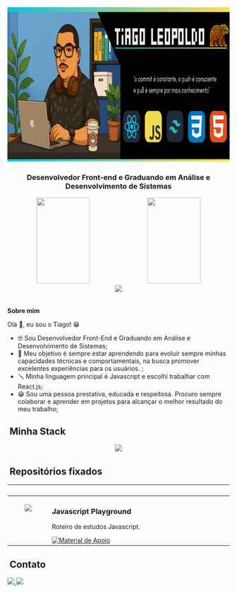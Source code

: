 <div align="center">
  <img height="350em" src="./assets/Github.png"/>
</div>

<h3 align="center">Desenvolvedor Front-end e Graduando em Análise e Desenvolvimento de Sistemas</h3>
<div align="center">
  <div align="center">  
    <img width="49%" height="195px" src="https://github-readme-stats.vercel.app/api?username=TiagoLeopoldo&theme=dark&hide_border=false&include_all_commits=false&count_private=true" />
    <img width="49%" height="195px" src="https://github-readme-stats.vercel.app/api/top-langs/?username=TiagoLeopoldo&theme=dark&hide_border=false&include_all_commits=false&count_private=true&layout=compact" />
  </div>
    <img src="https://github-profile-trophy.vercel.app/?username=TiagoLeopoldo&theme=tokyonight"/>
</div><br />

<p><strong>Sobre mim</strong></p>

Olá 👋, eu sou o Tiago! 😁<br />
- 🤓 Sou Desenvolvedor Front-End e Graduando em Análise e Desenvolvimento de Sistemas;<br />
- 🧠 Meu objetivo é sempre estar aprendendo para evoluir sempre minhas capacidades técnicas e comportamentais, na busca promover excelentes experiências para os usuários. ;<br />
- 🪛 Minha linguagem principal é Javascript e escolhi trabalhar com React.js;<br />
- 😁 Sou uma pessoa prestativa, educada e respeitosa. Procuro sempre colaborar e aprender em projetos para alcançar o melhor resultado do meu trabalho;<br />

## &nbsp;Minha Stack

<div align="center">
  <img src="https://skillicons.dev/icons?i=vscode,react,js,tailwind,css,html,git,github&theme=dark" />
</div>

## &nbsp;Repositórios fixados

<table>
	<thead>
		<tr>
			<th colspan="2" width="2000">&nbsp;</th>
		</tr>
	</thead>
	<tbody>
		<tr>
			<td align="center" valign="top" width="80"><br />
			<a href="https://github.com/TiagoLeopoldo/playground-javascript">
      <img src="https://skillicons.dev/icons?i=js&theme=dark" /> 
      </a>
      </td>
			<td valign="top">
			<h3>Javascript Playground</h3>
			<p>Roteiro de estudos Javascript.</p>
			<a href="https://github.com/TiagoLeopoldo/playground-javascript">
 			 	<img src="https://img.shields.io/badge/Ver%20Material-F0DB4F?style=for-the-badge" alt="Material de Apoio">
			</a>
			</td>
		</tr></tbody></table>

## &nbsp;Contato

<a href="https://www.linkedin.com/in/tiago-noronha-leopoldo/">
  <img src="https://img.shields.io/badge/LinkedIn-%230077B5.svg?logo=linkedin&logoColor=white" width="70px"/>
</a>
<a href="mailto:tnleopoldo.dev@gmail.com">
  <img src="https://img.shields.io/badge/Email-D14836?logo=gmail&logoColor=white" width="70px"/>
</a>
